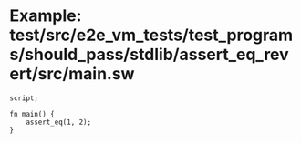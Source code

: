 # Example: test/src/e2e_vm_tests/test_programs/should_pass/stdlib/assert_eq_revert/src/main.sw

```sway
script;

fn main() {
    assert_eq(1, 2);
}
```

